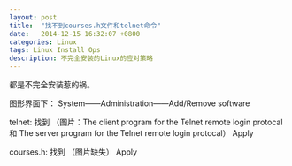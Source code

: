 ```yaml
---
layout: post
title:  "找不到courses.h文件和telnet命令"
date:   2014-12-15 16:32:07 +0800
categories: Linux
tags: Linux Install Ops
description: 不完全安装的Linux的应对策略
---
```

都是不完全安装惹的祸。

图形界面下：
System——Administration——Add/Remove software

telnet:
找到
（图片：The client program for the Telnet remote login protocal 和 The server program for the Telnet remote login protocal）
Apply

courses.h:
找到
（图片缺失）
Apply